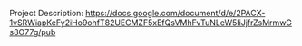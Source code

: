 Project Description: https://docs.google.com/document/d/e/2PACX-1vSRWiapKeFy2iHo9ohfT82UECMZF5xEfQsVMhFvTuNLeW5IiJjfrZsMrmwGs8O77g/pub